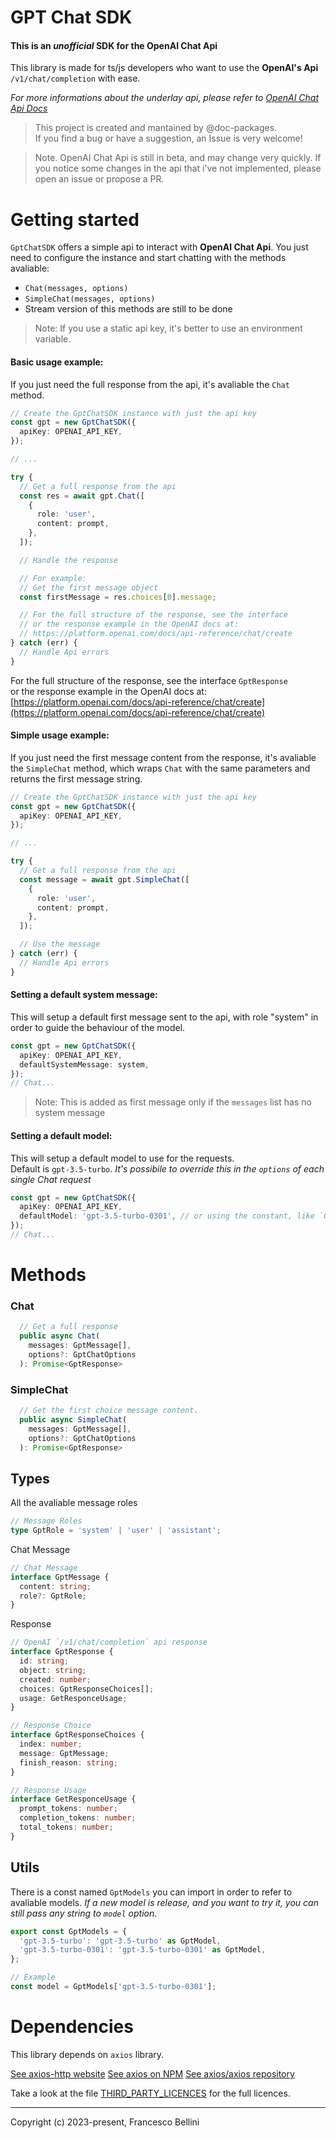 # GPT Chat SDK

#### This is an _unofficial_ SDK for the OpenAI Chat Api

This library is made for ts/js developers who want to use the **OpenAI's Api** `/v1/chat/completion` with ease.

_For more informations about the underlay api, please refer to [OpenAI Chat Api Docs](https://platform.openai.com/docs/api-reference/chat/create)_

> This project is created and mantained by @doc-packages.  
> If you find a bug or have a suggestion, an Issue is very welcome!

> Note. OpenAI Chat Api is still in beta, and may change very quickly.
> If you notice some changes in the api that i've not implemented, please open an issue or propose a PR.


# Getting started

`GptChatSDK` offers a simple api to interact with **OpenAI Chat Api**.
You just need to configure the instance and start chatting with the methods avaliable:

- `Chat(messages, options)`
- `SimpleChat(messages, options)`
- Stream version of this methods are still to be done

> Note: If you use a static api key, it's better to use an environment variable.

#### Basic usage example:

If you just need the full response from the api, it's avaliable the `Chat` method.

```typescript
// Create the GptChatSDK instance with just the api key
const gpt = new GptChatSDK({
  apiKey: OPENAI_API_KEY,
});

// ...

try {
  // Get a full response from the api
  const res = await gpt.Chat([
    {
      role: 'user',
      content: prompt,
    },
  ]);

  // Handle the response

  // For example:
  // Get the first message object
  const firstMessage = res.choices[0].message;

  // For the full structure of the response, see the interface
  // or the response example in the OpenAI docs at:
  // https://platform.openai.com/docs/api-reference/chat/create
} catch (err) {
  // Handle Api errors
}
```

For the full structure of the response, see the interface `GptResponse`  
or the response example in the OpenAI docs at: [https://platform.openai.com/docs/api-reference/chat/create](https://platform.openai.com/docs/api-reference/chat/create)

#### Simple usage example:

If you just need the first message content from the response, it's avaliable the `SimpleChat` method, which wraps `Chat` with the same parameters and returns the first message string.

```typescript
// Create the GptChatSDK instance with just the api key
const gpt = new GptChatSDK({
  apiKey: OPENAI_API_KEY,
});

// ...

try {
  // Get a full response from the api
  const message = await gpt.SimpleChat([
    {
      role: 'user',
      content: prompt,
    },
  ]);

  // Use the message
} catch (err) {
  // Handle Api errors
}
```

#### Setting a default system message:

This will setup a default first message sent to the api, with role "system" in order to guide the behaviour of the model.

```typescript
const gpt = new GptChatSDK({
  apiKey: OPENAI_API_KEY,
  defaultSystemMessage: system,
});
// Chat...
```

> Note: This is added as first message only if the `messages` list has no system message

#### Setting a default model:

This will setup a default model to use for the requests.  
Default is `gpt-3.5-turbo`.
_It's possibile to override this in the `options` of each single Chat request_

```typescript
const gpt = new GptChatSDK({
  apiKey: OPENAI_API_KEY,
  defaultModel: 'gpt-3.5-turbo-0301', // or using the constant, like `GptModels["gpt-3.5-turbo"]`
});
// Chat...
```

# Methods

### Chat

```typescript
  // Get a full response
  public async Chat(
    messages: GptMessage[],
    options?: GptChatOptions
  ): Promise<GptResponse>

```

### SimpleChat

```typescript
  // Get the first choice message content.
  public async SimpleChat(
    messages: GptMessage[],
    options?: GptChatOptions
  ): Promise<GptResponse>
```

## Types

All the avaliable message roles
```ts
// Message Roles
type GptRole = 'system' | 'user' | 'assistant';
```

Chat Message 
```ts
// Chat Message
interface GptMessage {
  content: string;
  role?: GptRole;
}
```

Response
```ts
// OpenAI `/v1/chat/completion` api response
interface GptResponse {
  id: string;
  object: string;
  created: number;
  choices: GptResponseChoices[];
  usage: GetResponceUsage;
}

// Response Choice
interface GptResponseChoices {
  index: number;
  message: GptMessage;
  finish_reason: string;
}

// Response Usage
interface GetResponceUsage {
  prompt_tokens: number;
  completion_tokens: number;
  total_tokens: number;
}
```

## Utils

There is a const named `GptModels` you can import in order to refer to avaliable models.
*If a new model is release, and you want to try it, you can still pass any string to `model` option*.
```ts
export const GptModels = {
  'gpt-3.5-turbo': 'gpt-3.5-turbo' as GptModel,
  'gpt-3.5-turbo-0301': 'gpt-3.5-turbo-0301' as GptModel,
};

// Example 
const model = GptModels['gpt-3.5-turbo-0301'];
```



# Dependencies

This library depends on `axios` library.

[See axios-http website](https://axios-http.com/)
[See axios on NPM](https://www.npmjs.com/package/axios)
[See axios/axios repository](https://github.com/axios/axios)

Take a look at the file [THIRD_PARTY_LICENCES](./THIRD_PARTY_LICENCES) for the full licences.

---



Copyright (c) 2023-present, Francesco Bellini
